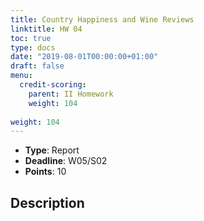 ```yaml
---
title: Country Happiness and Wine Reviews
linktitle: HW 04
toc: true
type: docs
date: "2019-08-01T00:00:00+01:00"
draft: false
menu:
  credit-scoring:
    parent: II Homework
    weight: 104
    
weight: 104
---
```


* **Type**: Report
* **Deadline**: W05/S02
* **Points**: 10

## Description

